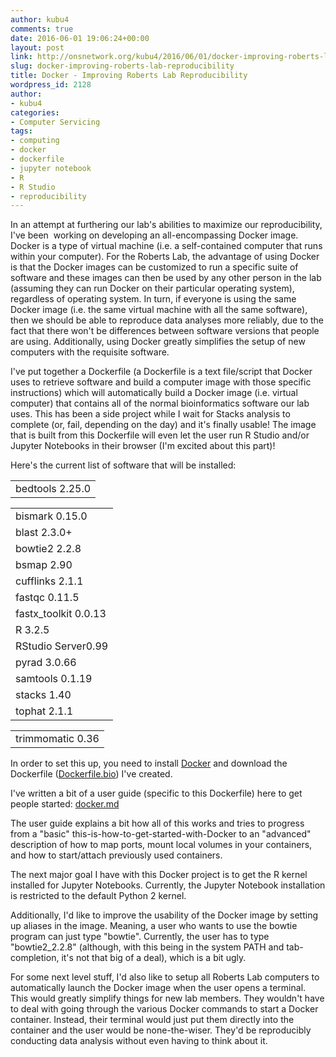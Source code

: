 ```yaml
---
author: kubu4
comments: true
date: 2016-06-01 19:06:24+00:00
layout: post
link: http://onsnetwork.org/kubu4/2016/06/01/docker-improving-roberts-lab-reproducibility/
slug: docker-improving-roberts-lab-reproducibility
title: Docker - Improving Roberts Lab Reproducibility
wordpress_id: 2128
author:
- kubu4
categories:
- Computer Servicing
tags:
- computing
- docker
- dockerfile
- jupyter notebook
- R
- R Studio
- reproducibility
---
```


In an attempt at furthering our lab's abilities to maximize our reproducibility, I've been  working on developing an all-encompassing Docker image. Docker is a type of virtual machine (i.e. a self-contained computer that runs within your computer). For the Roberts Lab, the advantage of using Docker is that the Docker images can be customized to run a specific suite of software and these images can then be used by any other person in the lab (assuming they can run Docker on their particular operating system), regardless of operating system. In turn, if everyone is using the same Docker image (i.e. the same virtual machine with all the same software), then we should be able to reproduce data analyses more reliably, due to the fact that there won't be differences between software versions that people are using. Additionally, using Docker greatly simplifies the setup of new computers with the requisite software.

I've put together a Dockerfile (a Dockerfile is a text file/script that Docker uses to retrieve software and build a computer image with those specific instructions) which will automatically build a Docker image (i.e. virtual computer) that contains all of the normal bioinformatics software our lab uses. This has been a side project while I wait for Stacks analysis to complete (or, fail, depending on the day) and it's finally usable! The image that is built from this Dockerfile will even let the user run R Studio and/or Jupyter Notebooks in their browser (I'm excited about this part)!

Here's the current list of software that will be installed:

<table class="highlight tab-size js-file-line-container" data-tab-size="8" >
<tbody >
<tr >

<td id="LC13" class="blob-code blob-code-inner js-file-line" >bedtools 2.25.0
</td>
</tr>
</tbody>
</table>

<table class="highlight tab-size js-file-line-container" data-tab-size="8" >
<tbody >
<tr >

<td id="LC14" class="blob-code blob-code-inner js-file-line" >bismark 0.15.0
</td>
</tr>
<tr >

<td id="LC15" class="blob-code blob-code-inner js-file-line" >blast 2.3.0+
</td>
</tr>
<tr >

<td id="LC16" class="blob-code blob-code-inner js-file-line" >bowtie2 2.2.8
</td>
</tr>
<tr >

<td id="LC17" class="blob-code blob-code-inner js-file-line" >bsmap 2.90
</td>
</tr>
<tr >

<td id="LC18" class="blob-code blob-code-inner js-file-line" >cufflinks 2.1.1
</td>
</tr>
<tr >

<td id="LC19" class="blob-code blob-code-inner js-file-line" >fastqc 0.11.5
</td>
</tr>
<tr >

<td id="LC20" class="blob-code blob-code-inner js-file-line" >fastx_toolkit 0.0.13
</td>
</tr>
<tr >

<td id="LC21" class="blob-code blob-code-inner js-file-line" >R 3.2.5
</td>
</tr>
<tr >

<td id="LC22" class="blob-code blob-code-inner js-file-line" >RStudio Server0.99
</td>
</tr>
<tr >

<td id="LC23" class="blob-code blob-code-inner js-file-line" >pyrad 3.0.66
</td>
</tr>
<tr >

<td id="LC24" class="blob-code blob-code-inner js-file-line" >samtools 0.1.19
</td>
</tr>
<tr >

<td id="LC25" class="blob-code blob-code-inner js-file-line" >stacks 1.40
</td>
</tr>
<tr >

<td id="LC26" class="blob-code blob-code-inner js-file-line" >tophat 2.1.1
</td>
</tr>
</tbody>
</table>

<table class="highlight tab-size js-file-line-container" data-tab-size="8" >
<tbody >
<tr >

<td id="LC27" class="blob-code blob-code-inner js-file-line" >trimmomatic 0.36
</td>
</tr>
</tbody>
</table>

In order to set this up, you need to install [Docker](https://www.docker.com/) and download the Dockerfile ([Dockerfile.bio](https://github.com/sr320/LabDocs/tree/master/code/dockerfiles)) I've created.

I've written a bit of a user guide (specific to this Dockerfile) here to get people started: [docker.md](https://github.com/sr320/LabDocs/blob/master/code/docker.md)

The user guide explains a bit how all of this works and tries to progress from a "basic" this-is-how-to-get-started-with-Docker to an "advanced" description of how to map ports, mount local volumes in your containers, and how to start/attach previously used containers.

The next major goal I have with this Docker project is to get the R kernel installed for Jupyter Notebooks. Currently, the Jupyter Notebook installation is restricted to the default Python 2 kernel.

Additionally, I'd like to improve the usability of the Docker image by setting up aliases in the image. Meaning, a user who wants to use the bowtie program can just type "bowtie". Currently, the user has to type "bowtie2_2.2.8" (although, with this being in the system PATH and tab-completion, it's not that big of a deal), which is a bit ugly.

For some next level stuff, I'd also like to setup all Roberts Lab computers to automatically launch the Docker image when the user opens a terminal. This would greatly simplify things for new lab members. They wouldn't have to deal with going through the various Docker commands to start a Docker container. Instead, their terminal would just put them directly into the container and the user would be none-the-wiser. They'd be reproducibly conducting data analysis without even having to think about it.
